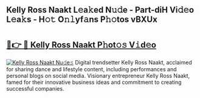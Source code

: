 ## Kelly Ross Naakt L𝚎a𝚔ed N𝚞𝚍e - Part-diH Vi𝚍𝚎o L𝚎a𝚔s - H𝚘𝚝 O𝚗𝚕yf𝚊ns P𝚑𝚘tos vBXUx

# <h2><a href="http://kfay6h2.oniu.top/?m=Kelly+Ross+Naakt">🔗👉 🔴 Kelly Ross Naakt P𝚑ot𝚘𝚜 V𝚒d𝚎o</a></h2>

[![Kelly Ross Naakt Nu𝚍e𝚜](https://i.imgur.com/0qMVB7G.gif)](http://kfay6h2.oniu.top/?m=Kelly+Ross+Naakt)
Digital trendsetter Kelly Ross Naakt, acclaimed for sharing dance and lifestyle content, including performances and personal blogs on social media. Visionary entrepreneur Kelly Ross Naakt, famed for their innovative business ideas and commitment to creating successful companies.  
